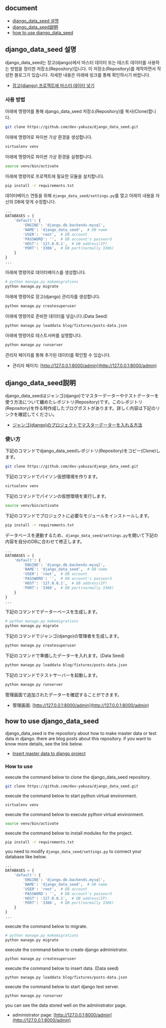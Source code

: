 ## document
- [django_data_seed 설명](#django_data_seed-설명)
- [django_data_seed説明](#django_data_seed説明)
- [how to use django_data_seed](#how-to-use-django_data_seed)

## django_data_seed 설명
django_data_seed는 장고(django)에서 마스터 데이터 또는 테스트 데이터를 사용하는 방법을 정리한 저장소(Repository)입니다. 이 저장소(Repository)를 제작하면서 작성한 블로그가 있습니다. 자세한 내용은 아래에 링크를 통해 확인하시기 바랍니다.

- [장고(django) 프로젝트에 마스터 데이터 넣기](https://dev-yakuza.github.io/ko/django/data-seed/)

### 사용 방법
아래에 명령어를 통해 django_data_seed 저장소(Repository)를 복사(Clone)합니다.

```bash
git clone https://github.com/dev-yakuza/django_data_seed.git
```

아래에 명령어로 파이썬 가상 환경을 생성합니다.

```bash
virtualenv venv
```

아래에 명령어로 파이썬 가상 환경을 실행합니다.

```bash
source venv/bin/activate
```

아래에 명령어로 프로젝트에 필요한 모듈을 설치합니다.

```bash
pip install -r requirements.txt
```

데이터베이스 연동을 위해 `django_data_seed/settings.py`를 열고 아래의 내용을 자신의 DB에 맞게 수정합니다.

```python
...
DATABASES = {
    'default': {
        'ENGINE': 'django.db.backends.mysql',
        'NAME': 'django_data_seed',  # DB name
        'USER': 'root',  # DB account
        'PASSWORD': '',  # DB account's password
        'HOST': '127.0.0.1',  # DB address(IP)
        'PORT': '3306',  # DB port(normally 3306)
    }
}
...
```

아래에 명령어로 데이터베이스를 생성합니다.

```bash
# python manage.py makemigrations
python manage.py migrate
```

아래에 명령어로 장고(django) 관리자를 생성합니다.

```bash
python manage.py createsuperuser
```

아래에 명령어로 준비한 데이터를 넣습니다.(Data Seed)

```bash
python manage.py loaddata blog/fixtures/posts-data.json
```

아래에 명령어로 테스트서버를 실행합니다.

```bash
python manage.py runserver
```

관리자 페이지를 통해 추가된 데이터를 확인할 수 있습니다.

- 관리자 페이지: [http://127.0.0.1:8000/admin](http://127.0.0.1:8000/admin)


## django_data_seed説明
django_data_seedはジャンゴ(django)でマスターデーターやテストデーターを使う方法について纏めたレポジトリ(Repository)です。このレポジトリ(Repository)を作る時作成したブログポストがあります。詳しく内容は下記のリンクを確認してください。

- [ジャンゴ(django)のプロジェクトでマスターデーターを入れる方法](https://dev-yakuza.github.io/django/data-seed/)

### 使い方
下記のコマンドでdjango_data_seedレポジトリ(Repository)をコピー(Clone)します。

```bash
git clone https://github.com/dev-yakuza/django_data_seed.git
```

下記のコマンドでパイソン仮想環境を作ります。

```bash
virtualenv venv
```

下記のコマンドでパイソンの仮想環境を実行します。

```bash
source venv/bin/activate
```

下記のコマンドでプロジェクトに必要なモジュールをインストールします。

```bash
pip install -r requirements.txt
```

データベースを連動するため、`django_data_seed/settings.py`を開いて下記の内容を自分のDBに合わせて修正します。

```python
...
DATABASES = {
    'default': {
        'ENGINE': 'django.db.backends.mysql',
        'NAME': 'django_data_seed',  # DB name
        'USER': 'root',  # DB account
        'PASSWORD': '',  # DB account's password
        'HOST': '127.0.0.1',  # DB address(IP)
        'PORT': '3306',  # DB port(normally 3306)
    }
}
...
```

下記のコマンドでデーターベースを生成します。

```bash
# python manage.py makemigrations
python manage.py migrate
```

下記のコマンドでジャンゴ(django)の管理者を生成します。

```bash
python manage.py createsuperuser
```

下記のコマンドで準備したデーターを入れます。(Data Seed)

```bash
python manage.py loaddata blog/fixtures/posts-data.json
```

下記のコマンドでテストサーバーを起動します。

```bash
python manage.py runserver
```

管理画面で追加されたデーターを確認することができます。

- 管理画面: [http://127.0.0.1:8000/admin](http://127.0.0.1:8000/admin)

## how to use django_data_seed
django_data_seed is the repository about how to make master data or test data in django. there are blog posts about this repository. if you want to know more details, see the link below.

- [Insert master data to django project](https://dev-yakuza.github.io/en/django/data-seed/)

### How to use
execute the command below to clone the django_data_seed repository.

```bash
git clone https://github.com/dev-yakuza/django_data_seed.git
```

execute the command below to start python virtual environment.

```bash
virtualenv venv
```

execute the command below to execute python virtual environment.

```bash
source venv/bin/activate
```

execute the command below to install modules for the project.

```bash
pip install -r requirements.txt
```

you need to modify `django_data_seed/settings.py` to connect your database like below.

```python
...
DATABASES = {
    'default': {
        'ENGINE': 'django.db.backends.mysql',
        'NAME': 'django_data_seed',  # DB name
        'USER': 'root',  # DB account
        'PASSWORD': '',  # DB account's password
        'HOST': '127.0.0.1',  # DB address(IP)
        'PORT': '3306',  # DB port(normally 3306)
    }
}
...
```

execute the command below to migrate.

```bash
# python manage.py makemigrations
python manage.py migrate
```

execute the command below to create django administrator.

```bash
python manage.py createsuperuser
```

execute the command below to insert data. (Data seed)

```bash
python manage.py loaddata blog/fixtures/posts-data.json
```

execute the command below to start django test server.

```bash
python manage.py runserver
```

you can see the data stored well on the administrator page.

- administrator page: [http://127.0.0.1:8000/admin](http://127.0.0.1:8000/admin)